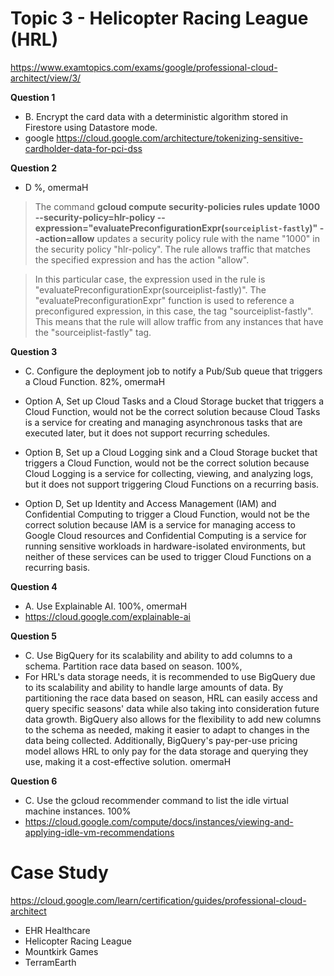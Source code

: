 # Topic 3 - Helicopter Racing League (HRL)

https://www.examtopics.com/exams/google/professional-cloud-architect/view/3/

**Question 1**

- B. Encrypt the card data with a deterministic algorithm stored in Firestore using Datastore mode.
- google https://cloud.google.com/architecture/tokenizing-sensitive-cardholder-data-for-pci-dss

**Question 2**

- D %, omermaH

> The command **gcloud compute security-policies rules update 1000 --security-policy=hlr-policy --expression="evaluatePreconfigurationExpr(`sourceiplist-fastly`)" --action=allow** updates a security policy rule with the name "1000" in the security policy "hlr-policy". The rule allows traffic that matches the specified expression and has the action "allow".

> In this particular case, the expression used in the rule is "evaluatePreconfigurationExpr(sourceiplist-fastly)". The "evaluatePreconfigurationExpr" function is used to reference a preconfigured expression, in this case, the tag "sourceiplist-fastly". This means that the rule will allow traffic from any instances that have the "sourceiplist-fastly" tag.

**Question 3**

- C. Configure the deployment job to notify a Pub/Sub queue that triggers a Cloud Function. 82%, omermaH
- Option A, Set up Cloud Tasks and a Cloud Storage bucket that triggers a Cloud Function, would not be the correct solution because Cloud Tasks is a service for creating and managing asynchronous tasks that are executed later, but it does not support recurring schedules.

- Option B, Set up a Cloud Logging sink and a Cloud Storage bucket that triggers a Cloud Function, would not be the correct solution because Cloud Logging is a service for collecting, viewing, and analyzing logs, but it does not support triggering Cloud Functions on a recurring basis.

- Option D, Set up Identity and Access Management (IAM) and Confidential Computing to trigger a Cloud Function, would not be the correct solution because IAM is a service for managing access to Google Cloud resources and Confidential Computing is a service for running sensitive workloads in hardware-isolated environments, but neither of these services can be used to trigger Cloud Functions on a recurring basis.

**Question 4**

- A. Use Explainable AI. 100%, omermaH
- https://cloud.google.com/explainable-ai

**Question 5**

- C. Use BigQuery for its scalability and ability to add columns to a schema. Partition race data based on season. 100%,
- For HRL's data storage needs, it is recommended to use BigQuery due to its scalability and ability to handle large amounts of data. By partitioning the race data based on season, HRL can easily access and query specific seasons' data while also taking into consideration future data growth. BigQuery also allows for the flexibility to add new columns to the schema as needed, making it easier to adapt to changes in the data being collected. Additionally, BigQuery's pay-per-use pricing model allows HRL to only pay for the data storage and querying they use, making it a cost-effective solution. omermaH

**Question 6**

- C. Use the gcloud recommender command to list the idle virtual machine instances. 100%
- https://cloud.google.com/compute/docs/instances/viewing-and-applying-idle-vm-recommendations

# Case Study

https://cloud.google.com/learn/certification/guides/professional-cloud-architect

- EHR Healthcare
- Helicopter Racing League
- Mountkirk Games
- TerramEarth
